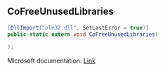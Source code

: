 ## CoFreeUnusedLibraries

```csharp
[DllImport("ole32.dll", SetLastError = true)]
public static extern void CoFreeUnusedLibraries(
   
);
```

Microsoft documentation: [Link](https://docs.microsoft.com/en-us/windows/win32/api/combaseapi/nf-combaseapi-cofreeunusedlibraries)
